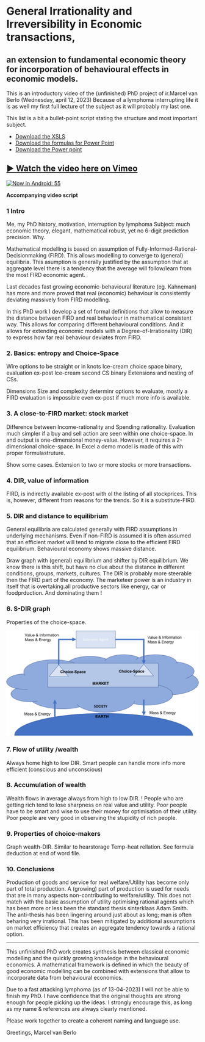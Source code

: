 
# General Irrationality and Irreversibility in Economic transactions, 


## an extension to fundamental economic theory for incorporation of behavioural effects in economic models.

This is an introductory video of the (unfinished) PhD project of ir.Marcel van Berlo (Wednesday, april 12, 2023) Because of a lymphoma interrupting life it is as well my first full lecture of the subject as it will probably my last one.

This list is a bit a bullet-point script stating the structure and most important subject.

- [Download the XSLS](https://github.com/arnogregorian/General-Irrationality-and-Irreversibility-in-Economic-transactions-ir.Marcel-van-Berlo/raw/main/Berlo%202022%2009%2006%20Excel%20voor%20Optimality%20of%20stock%20trades%20r10a.xlsx)
- [Download the formulas for Power Point](https://github.com/arnogregorian/General-Irrationality-and-Irreversibility-in-Economic-transactions-ir.Marcel-van-Berlo/raw/main/Berlo%202022%2010%2028%20Formulas%20for%20powerpoint%20r1.docx)
- [Download the Power point](https://github.com/arnogregorian/General-Irrationality-and-Irreversibility-in-Economic-transactions-ir.Marcel-van-Berlo/raw/main/Berlo%202022%2010%2028%20General%20Irreversibility%20and%20Irrationality%20in%20economic%20transactions%20r2.pptx)

## [&#9654; Watch the video here on Vimeo](https://vimeo.com/820422584?share=copy)
[![Now in Android: 55](https://vumbnail.com/820422584.jpg)](https://vimeo.com/820422584?share=copy "Video")

**Accompanying video script**

### 1 Intro
Me, my PhD history, motivation, interruption by lymphoma
Subject: much economic theory, elegant, mathematical robust, yet no 6-digit prediction precision. Why.

Mathematical modelling is based on assumption of Fully-Informed-Rational-Decisionmaking (FIRD). This allows modelling to converge to (general) equilibria. This asumption is generally justified by the assumption that at aggregate level there is a tendency that the average will follow/learn from the most FIRD economic agent.

Last decades fast growing economic-behavioural literature (eg. Kahneman) has more and more proved that real (economic) behaviour is consistently deviating massively from FIRD modelling.

In this PhD work I develop a set of formal definitions that allow to measure the distance between FIRD and real behaviour in mathematical consistent way. This allows for comparing different behavioural conditions. And it allows for extending economic models with a Degree-of-Irrationality (DIR) to express how far real behaviour deviates from FIRD.

### 2. Basics: entropy and Choice-Space 
Wire options to be straight or in knots
Ice-cream choice space binary, evaluation ex-post
Ice-cream second CS binary 
Extensions and nesting of CSs.

Dimensions
Size and complexity determinr options to evaluate, mostly a FIRD evaluation is impossible even ex-post if much more info is available.


### 3. A close-to-FIRD market: stock market
Difference between Income-rationality and Spending rationality.
Evaluation much simpler if a buy and sell action are seen within one choice-space. In and output is one-dimensional money-value. However, it requires a 2-dimensional choice-space. In Excel a demo model is made of this with proper formulastruture.

Show some cases.
Extension to two or more stocks or more transactions.

### 4. DIR, value of information 
FIRD, is indirectly available ex-post with ol the listing of all stockprices. This is, however, different from reasons for the trends. So it is a substitute-FIRD.


### 5. DIR and distance to equilibrium
General equilibria are calculated generally with FIRD assumptions in underlying mechanisms.
Even if non-FIRD is assumed it is often assumed that an efficient market will tend to migrate close to the efficient FIRD equilibrium. 
Behavioural economy shows massive distance.

Draw graph with (general) equilibrium and shifter by DIR equilibrium. 
We know there is this shift, but have no clue about the distance in different conditions, groups, markets, cultures.
The DIR is probably more steerable then the FIRD part of the economy.
The marketeer power is an industry in itself that is overtaking.all productive sectors like energy, car or foodprduction. And dominating them !

### 6. S-DIR graph
Properties of the choice-space.

![Model of economic transactions](https://raw.githubusercontent.com/arnogregorian/General-Irrationality-and-Irreversibility-in-Economic-transactions-ir.Marcel-van-Berlo/main/model-of-economic-transactions.png)

### 7. Flow of utility /wealth
Always home high to low DIR.
Smart people can handle more info more efficient (conscious and unconscious)

###  8. Accumulation of wealth
Wealth flows in average always from high to low DIR. !
People who are getting rich tend to lose sharpness on real value and utility. Poor people have to be smart and wise to use their money for optimisation of their utility.
Poor people are very good in observing the stupidity of rich people.

### 9. Properties of choice-makers
Graph wealth-DIR.
Similar to hearstorage Temp-heat rellation. See formula deduction at end of word file.

### 10. Conclusions 
Production of goods and service for real welfare/Utility has become only part of total production. A (growing) part of production is used for needs that are in many aspects non-contributing to welfare/utility.
This does not match with the basic assumption of utility optimising rational agents which has been more or less been the standard thesis sinterklaas Adam Smith.
The anti-thesis has been lingering around just about as long; man is often beharing very irrational. This has been mitigated by additional assumptions on market efficiency that creates an aggregate tendency towards a rational option. 

---

This unfinished PhD work creates synthesis between classical economic modelling and the quickly growing knowledge in the behavioural economics. A mathematical framework is defined in which the beauty of good economic modelling can be combined with extensions that allow to incorporate data from behavioural economics.

Due to a fast attacking lymphoma (as of 13-04-2023) I will not be able to finish my PhD. I have confidence that the original thoughts are strong enough for people picking up the ideas. I strongly encourage this, as long as my name & references are always clearly mentioned.

Please work together to create a coherent naming and language use.

Greetings,
Marcel van Berlo